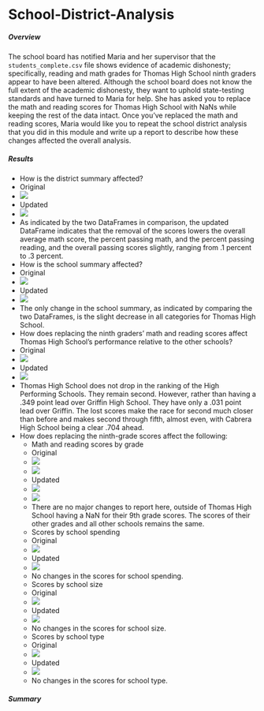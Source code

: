 # School-District-Analysis

##### Overview

The school board has notified Maria and her supervisor that the `students_complete.csv` file shows evidence of academic dishonesty; specifically, reading and math grades for Thomas High School ninth graders appear to have been altered. Although the school board does not know the full extent of the academic dishonesty, they want to uphold state-testing standards and have turned to Maria for help. She has asked you to replace the math and reading scores for Thomas High School with NaNs while keeping the rest of the data intact. Once you’ve replaced the math and reading scores, Maria would like you to repeat the school district analysis that you did in this module and write up a report to describe how these changes affected the overall analysis.

##### Results

- How is the district summary affected?
- Original
- ![](https://github.com/labinskin/School-District-Analysis/blob/main/Resources/Original%20District%20Summary.png)
- Updated
- ![](https://github.com/labinskin/School-District-Analysis/blob/main/Resources/Updated%20District%20Summary.png)
- As indicated by the two DataFrames in comparison, the updated DataFrame indicates that the removal of the scores lowers the overall average math score, the percent passing math, and the percent passing reading, and the overall passing scores slightly, ranging from .1 percent to .3 percent.
- How is the school summary affected?
- Original
- ![](https://github.com/labinskin/School-District-Analysis/blob/main/Resources/Original%20School%20Summary.png)
- Updated
- ![](https://github.com/labinskin/School-District-Analysis/blob/main/Resources/Updated%20School%20Summary%202.png)
- The only change in the school summary, as indicated by comparing the two DataFrames, is the slight decrease in all categories for Thomas High School.
- How does replacing the ninth graders’ math and reading scores affect Thomas High School’s performance relative to the other schools?
- Original
- ![](https://github.com/labinskin/School-District-Analysis/blob/main/Resources/Original%20Top%20and%20Bottom%20Five%20DataFrames.png)
- Updated
- ![](https://github.com/labinskin/School-District-Analysis/blob/main/Resources/Updated%20Top%20and%20Bottom%20Five%20DataFrames.png)
- Thomas High School does not drop in the ranking of the High Performing Schools. They remain second. However, rather than having a .349 point lead over Griffin High School. They have only a .031 point lead over Griffin. The lost scores make the race for second much closer than before and makes second through fifth, almost even, with Cabrera High School being a clear .704 ahead.
- How does replacing the ninth-grade scores affect the following:
  - Math and reading scores by grade
  - Original
  - ![](https://github.com/labinskin/School-District-Analysis/blob/main/Resources/Original%20Math%20Scores%20by%20Grade.png)
  - ![](https://github.com/labinskin/School-District-Analysis/blob/main/Resources/Original%20Reading%20Scores%20by%20Grade.png)
  - Updated
  - ![](https://github.com/labinskin/School-District-Analysis/blob/main/Resources/Updated%20Math%20Scores%20by%20Grade.png)
  - ![](https://github.com/labinskin/School-District-Analysis/blob/main/Resources/Updated%20Reading%20Scores%20by%20Grade.png)
  - There are no major changes to report here, outside of Thomas High School having a NaN for their 9th grade scores. The scores of their other grades and all other schools remains the same.
  - Scores by school spending
  - Original
  - ![](https://github.com/labinskin/School-District-Analysis/blob/main/Resources/Original%20Scores%20by%20Spending.png)
  - Updated
  - ![](https://github.com/labinskin/School-District-Analysis/blob/main/Resources/Updated%20Scores%20by%20School%20Spending.png)
  - No changes in the scores for school spending. 
  - Scores by school size
  - Original
  - ![](https://github.com/labinskin/School-District-Analysis/blob/main/Resources/Original%20Scores%20by%20Size.png)
  - Updated
  - ![](https://github.com/labinskin/School-District-Analysis/blob/main/Resources/Updated%20Scores%20by%20Size.png)
  - No changes in the scores for school size.
  - Scores by school type
  - Original
  - ![](https://github.com/labinskin/School-District-Analysis/blob/main/Resources/Original%20Scores%20by%20Type.png)
  - Updated
  - ![](https://github.com/labinskin/School-District-Analysis/blob/main/Resources/Updated%20Scores%20by%20Type.png)
  - No changes in the scores for school type.

##### Summary
